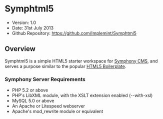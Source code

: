# Symphtml5 #

- Version: 1.0
- Date: 31st July 2013
- Github Repository: <https://github.com/Implemint/Symphtml5>


## Overview

Symphtml5 is a simple HTML5 starter workspace for [Symphony CMS](http://symphony-cms.com/), and serves a purpose similar to the popular [HTML5 Boilerplate](http://html5boilerplate.com/).

### Symphony Server Requirements

- PHP 5.2 or above
- PHP's LibXML module, with the XSLT extension enabled (--with-xsl)
- MySQL 5.0 or above
- An Apache or Litespeed webserver
- Apache's mod_rewrite module or equivalent